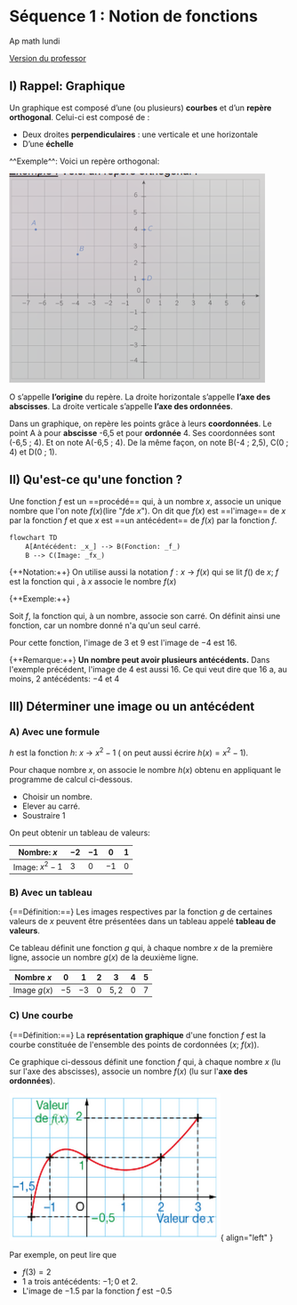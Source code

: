 # Séquence 1 : Notion de fonctions

Ap math lundi

[Version du professor](../../assets/noscans/maths/maths-chapter1-start.pdf)

## I) Rappel: Graphique
Un graphique est composé d’une (ou plusieurs) **courbes** et d’un **repère orthogonal**.
Celui-ci est composé de :

- Deux droites **perpendiculaires** : une verticale et une horizontale
- D’une **échelle**

^^Exemple^^: Voici un repère orthogonal:

![Graphique](../../assets/noscans/maths/maths-chapter1-graphique1.png)

O s’appelle **l’origine** du repère.
La droite horizontale s’appelle **l’axe des abscisses**.
La droite verticale s’appelle **l’axe des ordonnées**.

Dans un graphique, on repère les points grâce à
leurs **coordonnées**.
Le point A à pour **abscisse** -6,5 et pour **ordonnée** 4.
Ses coordonnées sont (-6,5 ; 4).
Et on note A(-6,5 ; 4).
De la même façon, on note B(-4 ; 2,5), C(0 ; 4) et
D(0 ; 1).

## II) Qu'est-ce qu'une fonction ?

Une fonction $f$ est un ==procédé== qui, à un nombre $x$, associe un unique nombre que l'on note $f(x)$(lire "$f$de $x$").
On dit que $f(x)$ est ==l'image== de $x$ par la fonction $f$ et que $x$ est ==un antécédent== de $f(x)$ par la fonction $f$.

```mermaid
flowchart TD
    A[Antécédent: _x_] --> B(Fonction: _f_)
    B --> C(Image: _fx_)
```

{++Notation:++} On utilise aussi la notation $f:x$ -> $f(x)$ qui se lit $f()$ de $x$; $f$ est la fonction qui , à $x$ associe le nombre $f(x)$

{++Exemple:++}

Soit $f$, la fonction qui, à un nombre, associe son carré. On définit ainsi une fonction, car un nombre donné n'a qu'un seul carré. 

Pour cette fonction, l'image de $3$ et $9$ est l'image de $-4$ est $16$.

{++Remarque:++} 
**Un nombre peut avoir plusieurs antécédents.**
Dans l'exemple précédent, l'image de $4$ est aussi $16$.
Ce qui veut dire que $16$ a, au moins, $2$ antécédents: $-4$ et $4$

## III) Déterminer une image ou un antécédent
### A) Avec une formule

$h$ est la fonction $h$: $x$ -> $x^2 - 1$ ( on peut aussi écrire $h(x) = x^2 - 1$).

Pour chaque nombre $x$, on associe le nombre $h(x)$ obtenu en appliquant le programme de calcul ci-dessous.

* Choisir un nombre.
* Elever au carré.
* Soustraire 1

On peut obtenir un tableau de valeurs:

| Nombre: $x$       | $-2$  | $-1$ | $0$   | $1$  |
|-------------------|-------|------|-------|------|
| Image: $x^2 - 1$  | $3$   | $0$  |  $-1$ |  $0$ |


### B) Avec un tableau

{==Définition:==} Les images respectives par la fonction $g$ de certaines valeurs de $x$ peuvent être présentées dans un tableau appelé **tableau de valeurs**.

Ce tableau définit une fonction $g$ qui, à chaque nombre $x$ de la première ligne, associe un nombre $g(x)$ de la deuxième ligne. 

| Nombre $x$   | $0$  | $1$  | $2$ | $3$   | $4$  | $5$ |
|--------------|------|------|-----|-------|------|-----|
| Image $g(x)$ | $-5$ | $-3$ | $0$ | $5,2$ | $0$  | $7$ | 

### C) Une courbe

{==Définition:==} La **représentation graphique** d'une fonction $f$ est la courbe constituée de l'ensemble des points de cordonnées ($x$; $f(x)$).

Ce graphique ci-dessous définit une fonction $f$ qui, à chaque nombre $x$ (lu sur l'axe des abscisses), associe un nombre $f(x)$ (lu sur l'**axe des ordonnées**).

![Graphique](../../assets/noscans/maths/chapter1-graphique.png){ align="left" }

Par exemple, on peut lire que 
* $f(3) = 2$
* $1$ a trois antécédents: $-1;0$ et $2$.
* L'image de $-1.5$ par la fonction $f$ est $-0.5$

